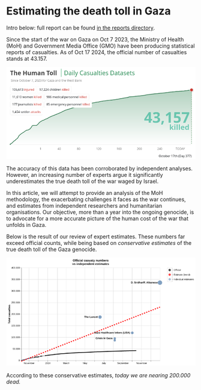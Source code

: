 # Estimating the death toll in Gaza

Intro below: full report can be found [in the reports directory](https://github.com/dataactivists/estimating_death_toll_of_war_on_gaza/blob/main/reports/estimating_death_toll_of_war_on_gaza.md).

Since the start of the war on Gaza on Oct 7 2023, the Ministry of Health (MoH) and Government Media Office (GMO) have been producing statistical reports of casualties. As of Oct 17 2024, the official number of casualties stands at 43.157.

![](./charts/official_moh_counts.png)

The accuracy of this data has been corroborated by independent analyses. However, an increasing number of experts argue it significantly underestimates the true death toll of the war waged by Israel.

In this article, we will attempt to provide an analysis of the MoH methodology, the exacerbating challenges it faces as the war continues, and estimates from independent researchers and humanitarian organisations. Our objective, more than a year into the ongoing genocide, is to advocate for a more accurate picture of the human cost of the war that unfolds in Gaza.

Below is the result of our review of expert estimates. These numbers far exceed official counts, while being based on *conservative estimates* of the true death toll of the Gaza genocide.

![](./charts/official_vs_estimates.png)

According to these conservative estimates, *today we are nearing 200.000 dead.*
